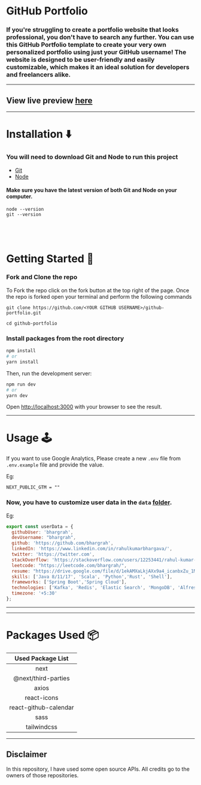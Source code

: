 # GitHub Portfolio

### If you're struggling to create a portfolio website that looks professional, you don't have to search any further. You can use this GitHub Portfolio template to create your very own personalized portfolio using just your GitHub username! The website is designed to be user-friendly and easily customizable, which makes it an ideal solution for developers and freelancers alike.

---



## View live preview [here](https://my-github-portfolio.netlify.app/)

---

# Installation :arrow_down:

### You will need to download Git and Node to run this project

- [Git](https://git-scm.com/downloads)
- [Node](https://nodejs.org/en/download/)

#### Make sure you have the latest version of both Git and Node on your computer.

```
node --version
git --version
```

## <br />

# Getting Started :dart:

### Fork and Clone the repo

To Fork the repo click on the fork button at the top right of the page. Once the repo is forked open your terminal and perform the following commands

```
git clone https://github.com/<YOUR GITHUB USERNAME>/github-portfolio.git

cd github-portfolio
```

### Install packages from the root directory

```bash
npm install
# or
yarn install
```

Then, run the development server:

```bash
npm run dev
# or
yarn dev
```

Open [http://localhost:3000](http://localhost:3000) with your browser to see the result.

---

# Usage :joystick:

If you want to use Google Analytics, Please create a new `.env` file from `.env.example` file and provide the value.

Eg:

```env
NEXT_PUBLIC_GTM = ""
```

### Now, you have to customize user data in the `data` [folder](https://github.com/said7388/developer-portfolio/tree/main/data).

Eg:

```javascript
export const userData = {
  githubUser: 'bhargrah',
  devUsername: "bhargrah",
  github: 'https://github.com/bhargrah',
  linkedIn: 'https://www.linkedin.com/in/rahulkumarbhargava/',
  twitter: 'https://twitter.com',
  stackOverflow: 'https://stackoverflow.com/users/12253441/rahul-kumar-bhargava',
  leetcode: "https://leetcode.com/bhargrah/",
  resume: "https://drive.google.com/file/d/1ekAMXaLkjAXx9a4_icanbxZu_1M8hoT2/view?usp=drive_link",
  skills: ['Java 8/11/17', 'Scala', 'Python','Rust', 'Shell'],
  frameworks: ['Spring Boot','Spring Cloud'],
  technologies: ['Kafka', 'Redis', 'Elastic Search', 'MongoDB', 'Alfresco', 'Grafana', 'Kanban', 'GIT', 'AWS', 'Docker', 'Treadmill', 'Jenkins', 'Maven'],
  timezone: '+5:30'
};
```

---

---

# Packages Used :package:

|   Used Package List   |
| :-------------------: |
|         next          |
|  @next/third-parties  |
|         axios         |
|      react-icons      |
| react-github-calendar |
|         sass          |
|      tailwindcss      |

---

## Disclaimer

In this repository, I have used some open source APIs. All credits go to the owners of those repositories.
